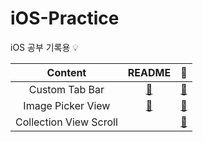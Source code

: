 # iOS-Practice
iOS 공부 기록용 💡

|Content|README|📂|
|:----------------------:|:--------------------:|:--------------------:|
|Custom Tab Bar|[📎](https://github.com/ezidayzi/iOS-Practice/tree/main/CustomTabbar.md)|[📂](https://github.com/ezidayzi/iOS-Practice/tree/main/CustomTabbar)|
|Image Picker View|[📎](https://github.com/ezidayzi/iOS-Practice/blob/main/UIImagePickerPractice/ImagePicker.md)|[📂](https://github.com/ezidayzi/iOS-Practice/tree/main/UIImagePickerPractice)|
|Collection View Scroll||[📂](https://github.com/ezidayzi/iOS-Practice)|
